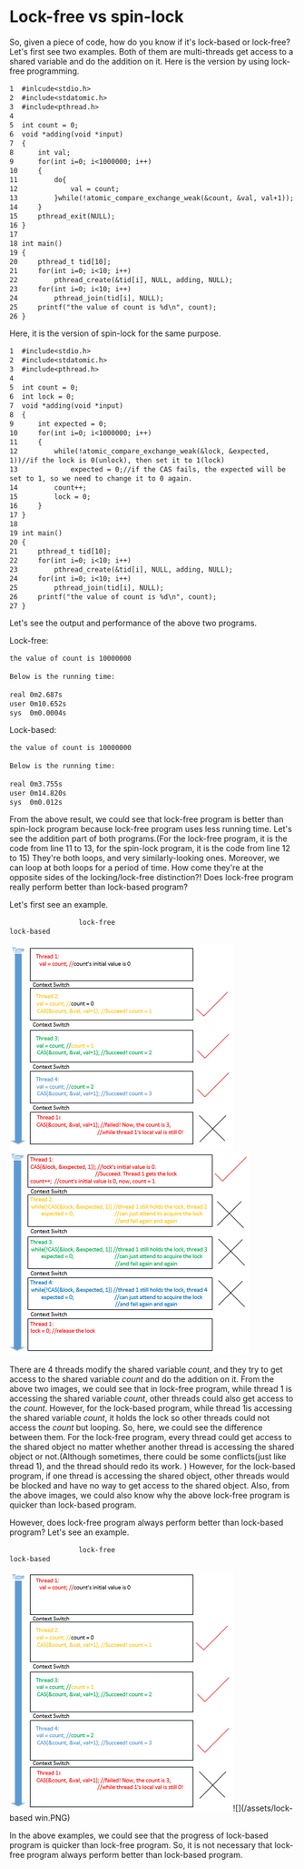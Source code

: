 # Lock-free vs spin-lock

So, given a piece of code, how do you know if it's lock-based or lock-free? Let's first see two examples. Both of them are multi-threads get access to a shared variable and do the addition on it. Here is the version by using lock-free programming.

```
1  #inlcude<stdio.h>
2  #include<stdatomic.h>
3  #include<pthread.h>
4
5  int count = 0;                     
6  void *adding(void *input)
7  {
8      int val;
9      for(int i=0; i<1000000; i++)
10     {
11         do{
12             val = count;
13         }while(!atomic_compare_exchange_weak(&count, &val, val+1));
14     }
15     pthread_exit(NULL);
16 }
17
18 int main()
19 {
20     pthread_t tid[10];
21     for(int i=0; i<10; i++)
22         pthread_create(&tid[i], NULL, adding, NULL);
23     for(int i=0; i<10; i++)
24         pthread_join(tid[i], NULL);
25     printf("the value of count is %d\n", count);
26 }
```

Here, it is the version of spin-lock for the same purpose.

```
1  #include<stdio.h>
2  #include<stdatomic.h>
3  #include<pthread.h>
4   
5  int count = 0;                     
6  int lock = 0;
7  void *adding(void *input)
8  {
9      int expected = 0;
10     for(int i=0; i<1000000; i++)
11     {
12         while(!atomic_compare_exchange_weak(&lock, &expected, 1))//if the lock is 0(unlock), then set it to 1(lock)
13             expected = 0;//if the CAS fails, the expected will be set to 1, so we need to change it to 0 again.
14         count++;
15         lock = 0;
16     }
17 }
18
19 int main()
20 {
21     pthread_t tid[10];
22     for(int i=0; i<10; i++)
23         pthread_create(&tid[i], NULL, adding, NULL);
24     for(int i=0; i<10; i++)
25         pthread_join(tid[i], NULL);
26     printf("the value of count is %d\n", count);
27 }
```

Let's see the output and performance of the above two programs.

Lock-free:

```
the value of count is 10000000

Below is the running time:

real 0m2.687s
user 0m10.652s
sys  0m0.0004s
```

Lock-based:

```
the value of count is 10000000

Below is the running time:

real 0m3.755s
user 0m14.820s
sys  0m0.012s
```

From the above result, we could see that lock-free program is better than spin-lock program because lock-free program uses less running time. Let's see the addition part of both programs.\(For the lock-free program, it is the code from line 11 to 13, for the spin-lock program, it is the code from line 12 to 15\) They're both loops, and very similarly-looking ones. Moreover, we can loop at both loops for a period of time. How come they're at the opposite sides of the locking/lock-free distinction?! Does lock-free program really perform better than lock-based program?

Let's first see an example.

```
                 lock-free                                                    lock-based
```

![](/assets/lock-free.PNG)![](/assets/lock-based-lose.PNG)

There are 4 threads modify the shared variable _count_, and they try to get access to the shared variable _count_ and do the addition on it. From the above two images, we could see that in lock-free program, while thread 1 is accessing the shared variable _count_, other threads could also get access to the _count_. However, for the lock-based program, while thread 1is accessing the shared variable _count_, it holds the lock so other threads could not access the _count_ but looping. So, here, we could see the difference between them. For the lock-free program, every thread could get access to the shared object no matter whether another thread is accessing the shared object or not.\(Although sometimes, there could be some conflicts\(just like thread 1\), and the thread should redo its work. \) However, for the lock-based program, if one thread is accessing the shared object, other threads would be blocked and have no way to get access to the shared object. Also, from the above images, we could also know why the above lock-free program is quicker than lock-based program.

However, does lock-free program always perform better than lock-based program? Let's see an example.

```
                 lock-free                                                    lock-based
```

![](/assets/lock-free-lose.PNG)![](/assets/lock-based win.PNG)

In the above examples, we could see that the progress of lock-based program is quicker than lock-free program. So, it is not necessary that lock-free program always perform better than lock-based program.

